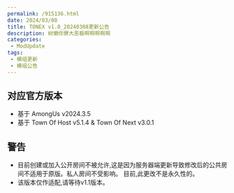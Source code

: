 ```yaml
---
permalink: /915136.html
date: 2024/03/08
title: TONEX v1.0_20240308更新公告
description: 树懒你罪大恶极啊啊啊啊啊
categories:
 - ModUpdate
tags:
 - 模组更新
 - 模组公告
---
```

## 对应官方版本
- 基于 AmongUs v2024.3.5
- 基于 Town Of Host v5.1.4 & Town Of Next v3.0.1
## 警告
- 目前创建或加入公开房间不被允许,这是因为服务器端更新导致修改后的公共房间不适用于原版。私人房间不受影响。 目前,此更改不是永久性的。
- 该版本仅作适配,请等待v1.1版本。
